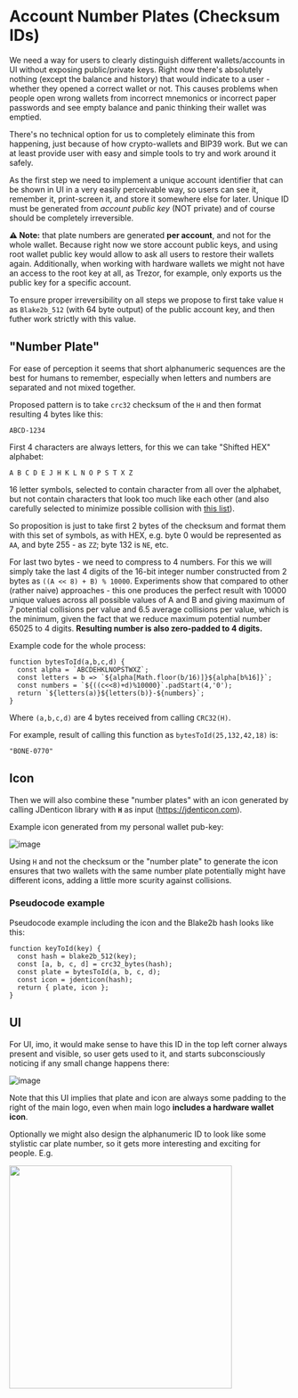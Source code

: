 # Account Number Plates (Checksum IDs)

We need a way for users to clearly distinguish different wallets/accounts in UI without exposing public/private keys. Right now there's absolutely nothing (except the balance and history) that would indicate to a user - whether they opened a correct wallet or not. This causes problems when people open wrong wallets from incorrect mnemonics or incorrect paper passwords and see empty balance and panic thinking their wallet was emptied.

There's no technical option for us to completely eliminate this from happening, just because of how crypto-wallets and BIP39 work. But we can at least provide user with easy and simple tools to try and work around it safely.

As the first step we need to implement a unique account identifier that can be shown in UI in a very easily perceivable way, so users can see it, remember it, print-screen it, and store it somewhere else for later. Unique ID must be generated from *account public key* (NOT private) and of course should be completely irreversible.

**⚠️ Note:** that plate numbers are generated **per account**, and not for the whole wallet. Because right now we store account public keys, and using root wallet public key would allow to ask all users to restore their wallets again. Additionally, when working with hardware wallets we might not have an access to the root key at all, as Trezor, for example, only exports us the public key for a specific account.

To ensure proper irreversibility on all steps we propose to first take value `H` as `Blake2b_512` (with 64 byte output) of the public account key, and then futher work strictly with this value.

## "Number Plate"

For ease of perception it seems that short alphanumeric sequences are the best for humans to remember, especially when letters and numbers are separated and not mixed together.

Proposed pattern is to take `crc32` checksum of the `H` and then format resulting 4 bytes like this:
```
ABCD-1234
```

First 4 characters are always letters, for this we can take "Shifted HEX" alphabet:

`A B C D E J H K L N O P S T X Z`

16 letter symbols, selected to contain character from all over the alphabet, but not contain characters that look too much like each other (and also carefully selected to minimize possible collision with [this list](https://www.noswearing.com/fourletterwords.php)).

So proposition is just to take first 2 bytes of the checksum and format them with this set of symbols, as with HEX, e.g. byte 0 would be represented as `AA`, and byte 255 - as `ZZ`; byte 132 is `NE`, etc.

For last two bytes - we need to compress to 4 numbers. For this we will simply take the last 4 digits of the 16-bit integer number constructed from 2 bytes as `((A << 8) + B) % 10000`. Experiments show that compared to other (rather naive) approaches - this one produces the perfect result with 10000 unique values across all possible values of A and B and giving maximum of 7 potential collisions per value and 6.5 average collisions per value, which is the minimum, given the fact that we reduce maximum potential number 65025 to 4 digits. **Resulting number is also zero-padded to 4 digits.**

Example code for the whole process:
```
function bytesToId(a,b,c,d) {
  const alpha = `ABCDEHKLNOPSTWXZ`;
  const letters = b => `${alpha[Math.floor(b/16)]}${alpha[b%16]}`;
  const numbers = `${((c<<8)+d)%10000}`.padStart(4,'0');
  return `${letters(a)}${letters(b)}-${numbers}`;
}
```

Where `(a,b,c,d)` are 4 bytes received from calling `CRC32(H)`.

For example, result of calling this function as `bytesToId(25,132,42,18)` is:
```
"BONE-0770"
```

## Icon

Then we will also combine these "number plates" with an icon generated by calling JDenticon library with **`H`** as input (https://jdenticon.com).

Example icon generated from my personal wallet pub-key:

![image](https://user-images.githubusercontent.com/5585355/57020014-c1f80e00-6c30-11e9-9178-f7f6fe978e56.png)

Using `H` and not the checksum or the "number plate" to generate the icon ensures that two wallets with the same number plate potentially might have different icons, adding a little more scurity against collisions.

### Pseudocode example

Pseudocode example including the icon and the Blake2b hash looks like this:

```
function keyToId(key) {
  const hash = blake2b_512(key);
  const [a, b, c, d] = crc32_bytes(hash);
  const plate = bytesToId(a, b, c, d);
  const icon = jdenticon(hash);
  return { plate, icon };
}
```

## UI

For UI, imo, it would make sense to have this ID in the top left corner always present and visible, so user gets used to it, and starts subconsciously noticing if any small change happens there:

![image](https://user-images.githubusercontent.com/5585355/57020039-d3411a80-6c30-11e9-87fc-b94d341c349e.png)

Note that this UI implies that plate and icon are always some padding to the right of the main logo, even when main logo **includes a hardware wallet icon**.

Optionally we might also design the alphanumeric ID to look like some stylistic car plate number, so it gets more interesting and exciting for people. E.g.

<img src="https://user-images.githubusercontent.com/5585355/57031913-a8b38980-6c51-11e9-9c26-fafec659b97f.png" width="400"/>
